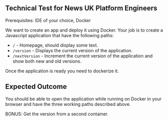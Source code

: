 ## Technical Test for News UK Platform Engineers

Prerequisites: IDE of your choice, Docker

We want to create an app and deploy it using Docker.
Your job is to create a Javascript application that have the following paths:

- `/` - Homepage, should display some text.
- `/version` - Displays the current version of the application.
- `/nextVersion` - Increment the current version of the application and show both new and old versions.

Once the application is ready you need to dockerize it.

## Expected Outcome

You should be able to open the application while running on Docker in your browser and have the three working paths described above.

BONUS: Get the version from a second container.
